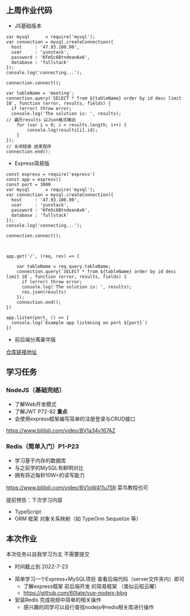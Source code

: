 <!-- wp:heading -->
<h2>上周作业代码</h2>
<!-- /wp:heading -->

<!-- wp:list -->
<ul><li>JS基础版本</li></ul>
<!-- /wp:list -->

<!-- wp:code -->
<pre class="wp-block-code"><code>var mysql      = require('mysql');
var connection = mysql.createConnection({
  host     : '47.93.100.90',
  user     : 'yunstack',
  password : 'KFm5c6BtndeanAx6',
  database : 'fullstack'
});
console.log('connecting...');

connection.connect();

var tableName = 'meeting';
connection.query(`SELECT * from ${tableName} order by id desc limit 10`, function (error, results, fields) {
  if (error) throw error;
  console.log('The solution is: ', results);
// 遍历results 以Json格式输出
    for (var i = 0; i &lt; results.length; i++) {
        console.log(results&#91;i].id);
    }
});
// 关闭链接 结束程序
connection.end();
</code></pre>
<!-- /wp:code -->

<!-- wp:list -->
<ul><li>Express简易版</li></ul>
<!-- /wp:list -->

<!-- wp:code -->
<pre class="wp-block-code"><code>const express = require('express')
const app = express()
const port = 3000
var mysql      = require('mysql');
var connection = mysql.createConnection({
  host     : '47.93.100.90',
  user     : 'yunstack',
  password : 'KFm5c6BtndeanAx6',
  database : 'fullstack'
});
console.log('connecting...');

connection.connect();



app.get('/', (req, res) => {
    
    var tableName = req.query.tableName;
    connection.query(`SELECT * from ${tableName} order by id desc limit 10`, function (error, results, fields) {
      if (error) throw error;
      console.log('The solution is: ', results);
      res.json(results)
    });
    connection.end();
})

app.listen(port, () => {
  console.log(`Example app listening on port ${port}`)
})</code></pre>
<!-- /wp:code -->

<!-- wp:list -->
<ul><li>前后端分离豪华版</li></ul>
<!-- /wp:list -->

<!-- wp:paragraph -->
<p><a href="https://gitee.com/yundingshuyuan/yundingFullStuckWarehouse/tree/dev/%E5%85%AD%E6%9C%9F%E5%AD%A6%E5%91%98%E6%96%87%E4%BB%B6%E5%A4%B9/%E4%B8%A5%E9%AB%98%E7%90%AA/%E5%85%A8%E6%A0%88-%E4%B8%A5%E9%AB%98%E7%90%AA-%E6%9A%91%E5%81%87NodeJS%E7%AC%AC%E4%B8%89%E6%AC%A1%E4%BB%BB%E5%8A%A1">仓库链接地址</a></p>
<!-- /wp:paragraph -->

<!-- wp:heading -->
<h2>学习任务</h2>
<!-- /wp:heading -->

<!-- wp:heading {"level":3} -->
<h3>NodeJS（基础完结）</h3>
<!-- /wp:heading -->

<!-- wp:list -->
<ul><li>了解Web开发模式</li><li>了解JWT P72-82 <strong>重点</strong></li><li>会使用express框架编写简单的注册登录与CRUD接口</li></ul>
<!-- /wp:list -->

<!-- wp:paragraph -->
<p><a href="https://www.bilibili.com/video/BV1a34y167AZ?p=71&amp;vd_source=6c730970b7abd10bd9389aeb3822ad2a">https://www.bilibili.com/video/BV1a34y167AZ</a></p>
<!-- /wp:paragraph -->

<!-- wp:heading {"level":3} -->
<h3>Redis（简单入门）P1-P23</h3>
<!-- /wp:heading -->

<!-- wp:list -->
<ul><li>学习基于内存的数据库</li><li>与之前学的MySQL有鲜明对比</li><li>拥有将近每秒10W+的读写能力</li></ul>
<!-- /wp:list -->

<!-- wp:paragraph -->
<p><a href="https://www.bilibili.com/video/BV1oW411u75R">https://www.bilibili.com/video/BV1oW411u75R</a>  菜鸟教程也可</p>
<!-- /wp:paragraph -->

<!-- wp:paragraph -->
<p>提前预告：下次学习内容</p>
<!-- /wp:paragraph -->

<!-- wp:list -->
<ul><li>TypeScript </li><li>ORM 框架 对象关系映射（如 TypeOrm  Sequelize 等）</li></ul>
<!-- /wp:list -->

<!-- wp:paragraph -->
<p></p>
<!-- /wp:paragraph -->

<!-- wp:heading -->
<h2>本次作业</h2>
<!-- /wp:heading -->

<!-- wp:paragraph -->
<p>本次任务以自我学习为主 不需要提交</p>
<!-- /wp:paragraph -->

<!-- wp:list -->
<ul><li>时间截止到 2022-7-23</li></ul>
<!-- /wp:list -->

<!-- wp:list -->
<ul><li>简单学习一个Express+MySQL项目 查看后端代码（server文件夹内）即可<ul><li>了解express框架 前后端开发 的简易框架 （类似云昭云曜） </li></ul><ul><li><a href="https://github.com/60late/vue-nodejs-blog">https://github.com/60late/vue-nodejs-blog</a></li></ul></li><li>安装Redis 完成视频中简单的相关操作<ul><li>感兴趣的同学可以自行查找nodejs中redis相关库进行操作</li></ul></li></ul>
<!-- /wp:list -->

<!-- wp:paragraph -->
<p></p>
<!-- /wp:paragraph -->

<!-- wp:paragraph -->
<p></p>
<!-- /wp:paragraph -->